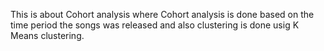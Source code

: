 This is about Cohort analysis where Cohort analysis is done based on the time period the songs was released and also clustering is done usig K Means clustering.
